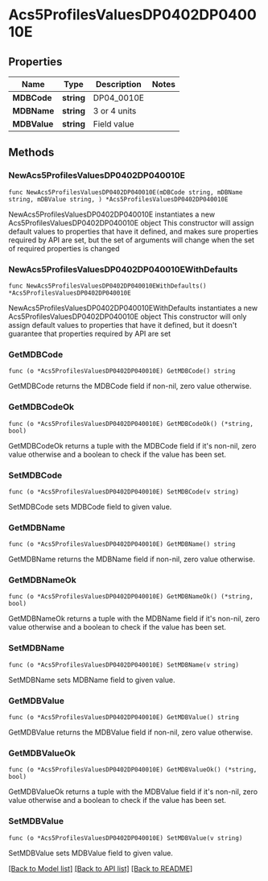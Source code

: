 # Acs5ProfilesValuesDP0402DP040010E

## Properties

Name | Type | Description | Notes
------------ | ------------- | ------------- | -------------
**MDBCode** | **string** | DP04_0010E | 
**MDBName** | **string** | 3 or 4 units | 
**MDBValue** | **string** | Field value | 

## Methods

### NewAcs5ProfilesValuesDP0402DP040010E

`func NewAcs5ProfilesValuesDP0402DP040010E(mDBCode string, mDBName string, mDBValue string, ) *Acs5ProfilesValuesDP0402DP040010E`

NewAcs5ProfilesValuesDP0402DP040010E instantiates a new Acs5ProfilesValuesDP0402DP040010E object
This constructor will assign default values to properties that have it defined,
and makes sure properties required by API are set, but the set of arguments
will change when the set of required properties is changed

### NewAcs5ProfilesValuesDP0402DP040010EWithDefaults

`func NewAcs5ProfilesValuesDP0402DP040010EWithDefaults() *Acs5ProfilesValuesDP0402DP040010E`

NewAcs5ProfilesValuesDP0402DP040010EWithDefaults instantiates a new Acs5ProfilesValuesDP0402DP040010E object
This constructor will only assign default values to properties that have it defined,
but it doesn't guarantee that properties required by API are set

### GetMDBCode

`func (o *Acs5ProfilesValuesDP0402DP040010E) GetMDBCode() string`

GetMDBCode returns the MDBCode field if non-nil, zero value otherwise.

### GetMDBCodeOk

`func (o *Acs5ProfilesValuesDP0402DP040010E) GetMDBCodeOk() (*string, bool)`

GetMDBCodeOk returns a tuple with the MDBCode field if it's non-nil, zero value otherwise
and a boolean to check if the value has been set.

### SetMDBCode

`func (o *Acs5ProfilesValuesDP0402DP040010E) SetMDBCode(v string)`

SetMDBCode sets MDBCode field to given value.


### GetMDBName

`func (o *Acs5ProfilesValuesDP0402DP040010E) GetMDBName() string`

GetMDBName returns the MDBName field if non-nil, zero value otherwise.

### GetMDBNameOk

`func (o *Acs5ProfilesValuesDP0402DP040010E) GetMDBNameOk() (*string, bool)`

GetMDBNameOk returns a tuple with the MDBName field if it's non-nil, zero value otherwise
and a boolean to check if the value has been set.

### SetMDBName

`func (o *Acs5ProfilesValuesDP0402DP040010E) SetMDBName(v string)`

SetMDBName sets MDBName field to given value.


### GetMDBValue

`func (o *Acs5ProfilesValuesDP0402DP040010E) GetMDBValue() string`

GetMDBValue returns the MDBValue field if non-nil, zero value otherwise.

### GetMDBValueOk

`func (o *Acs5ProfilesValuesDP0402DP040010E) GetMDBValueOk() (*string, bool)`

GetMDBValueOk returns a tuple with the MDBValue field if it's non-nil, zero value otherwise
and a boolean to check if the value has been set.

### SetMDBValue

`func (o *Acs5ProfilesValuesDP0402DP040010E) SetMDBValue(v string)`

SetMDBValue sets MDBValue field to given value.



[[Back to Model list]](../README.md#documentation-for-models) [[Back to API list]](../README.md#documentation-for-api-endpoints) [[Back to README]](../README.md)


